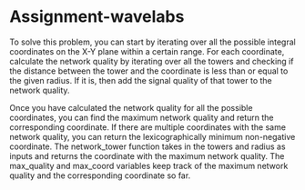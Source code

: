 # Assignment-wavelabs

To solve this problem, you can start by iterating over all the possible integral coordinates on the X-Y plane within a certain range. For each coordinate, calculate the network quality by iterating over all the towers and checking if the distance between the tower and the coordinate is less than or equal to the given radius. If it is, then add the signal quality of that tower to the network quality.

Once you have calculated the network quality for all the possible coordinates, you can find the maximum network quality and return the corresponding coordinate. If there are multiple coordinates with the same network quality, you can return the lexicographically minimum non-negative coordinate.
The network_tower function takes in the towers and radius as inputs and returns the coordinate with the maximum network quality. The max_quality and max_coord variables keep track of the maximum network quality and the corresponding coordinate so far.
